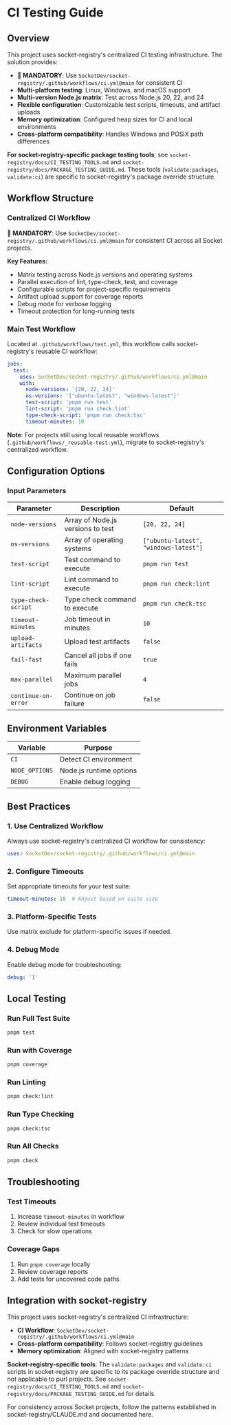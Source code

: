 # CI Testing Guide

## Overview

This project uses socket-registry's centralized CI testing infrastructure. The solution provides:

- **🚨 MANDATORY**: Use `SocketDev/socket-registry/.github/workflows/ci.yml@main` for consistent CI
- **Multi-platform testing**: Linux, Windows, and macOS support
- **Multi-version Node.js matrix**: Test across Node.js 20, 22, and 24
- **Flexible configuration**: Customizable test scripts, timeouts, and artifact uploads
- **Memory optimization**: Configured heap sizes for CI and local environments
- **Cross-platform compatibility**: Handles Windows and POSIX path differences

**For socket-registry-specific package testing tools**, see `socket-registry/docs/CI_TESTING_TOOLS.md` and `socket-registry/docs/PACKAGE_TESTING_GUIDE.md`. These tools (`validate:packages`, `validate:ci`) are specific to socket-registry's package override structure.

## Workflow Structure

### Centralized CI Workflow

**🚨 MANDATORY**: Use `SocketDev/socket-registry/.github/workflows/ci.yml@main` for consistent CI across all Socket projects.

**Key Features:**
- Matrix testing across Node.js versions and operating systems
- Parallel execution of lint, type-check, test, and coverage
- Configurable scripts for project-specific requirements
- Artifact upload support for coverage reports
- Debug mode for verbose logging
- Timeout protection for long-running tests

### Main Test Workflow

Located at `.github/workflows/test.yml`, this workflow calls socket-registry's reusable CI workflow:

```yaml
jobs:
  test:
    uses: SocketDev/socket-registry/.github/workflows/ci.yml@main
    with:
      node-versions: '[20, 22, 24]'
      os-versions: '["ubuntu-latest", "windows-latest"]'
      test-script: 'pnpm run test'
      lint-script: 'pnpm run check:lint'
      type-check-script: 'pnpm run check:tsc'
      timeout-minutes: 10
```

**Note**: For projects still using local reusable workflows (`.github/workflows/_reusable-test.yml`), migrate to socket-registry's centralized workflow.

## Configuration Options

### Input Parameters

| Parameter | Description | Default |
|-----------|-------------|---------|
| `node-versions` | Array of Node.js versions to test | `[20, 22, 24]` |
| `os-versions` | Array of operating systems | `["ubuntu-latest", "windows-latest"]` |
| `test-script` | Test command to execute | `pnpm run test` |
| `lint-script` | Lint command to execute | `pnpm run check:lint` |
| `type-check-script` | Type check command to execute | `pnpm run check:tsc` |
| `timeout-minutes` | Job timeout in minutes | `10` |
| `upload-artifacts` | Upload test artifacts | `false` |
| `fail-fast` | Cancel all jobs if one fails | `true` |
| `max-parallel` | Maximum parallel jobs | `4` |
| `continue-on-error` | Continue on job failure | `false` |

## Environment Variables

| Variable | Purpose |
|----------|---------|
| `CI` | Detect CI environment |
| `NODE_OPTIONS` | Node.js runtime options |
| `DEBUG` | Enable debug logging |

## Best Practices

### 1. Use Centralized Workflow

Always use socket-registry's centralized CI workflow for consistency:
```yaml
uses: SocketDev/socket-registry/.github/workflows/ci.yml@main
```

### 2. Configure Timeouts

Set appropriate timeouts for your test suite:
```yaml
timeout-minutes: 10  # Adjust based on suite size
```

### 3. Platform-Specific Tests

Use matrix exclude for platform-specific issues if needed.

### 4. Debug Mode

Enable debug mode for troubleshooting:
```yaml
debug: '1'
```

## Local Testing

### Run Full Test Suite
```bash
pnpm test
```

### Run with Coverage
```bash
pnpm coverage
```

### Run Linting
```bash
pnpm check:lint
```

### Run Type Checking
```bash
pnpm check:tsc
```

### Run All Checks
```bash
pnpm check
```

## Troubleshooting

### Test Timeouts

1. Increase `timeout-minutes` in workflow
2. Review individual test timeouts
3. Check for slow operations

### Coverage Gaps

1. Run `pnpm coverage` locally
2. Review coverage reports
3. Add tests for uncovered code paths

## Integration with socket-registry

This project uses socket-registry's centralized CI infrastructure:
- **CI Workflow**: `SocketDev/socket-registry/.github/workflows/ci.yml@main`
- **Cross-platform compatibility**: Follows socket-registry guidelines
- **Memory optimization**: Aligned with socket-registry patterns

**Socket-registry-specific tools**: The `validate:packages` and `validate:ci` scripts in socket-registry are specific to its package override structure and not applicable to purl projects. See `socket-registry/docs/CI_TESTING_TOOLS.md` and `socket-registry/docs/PACKAGE_TESTING_GUIDE.md` for details.

For consistency across Socket projects, follow the patterns established in socket-registry/CLAUDE.md and documented here.
